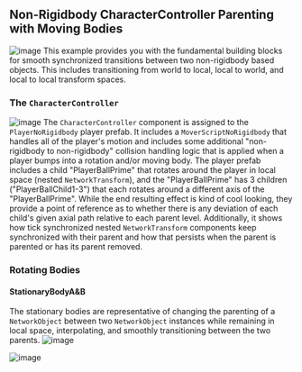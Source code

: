 ## Non-Rigidbody CharacterController Parenting with Moving Bodies
![image](https://github.com/user-attachments/assets/096953ca-5d7d-40d5-916b-72212575d258)
This example provides you with the fundamental building blocks for smooth synchronized transitions between two non-rigidbody based objects. This includes transitioning from world to local, local to world, and local to local transform spaces. 

### The `CharacterController`
![image](https://github.com/user-attachments/assets/13c627bd-920d-40c8-8947-69aa37b44ebf)
The `CharacterController` component is assigned to the `PlayerNoRigidbody` player prefab. It includes a `MoverScriptNoRigidbody` that handles all of the player's motion and includes some additional "non-rigidbody to non-rigidbody" collision handling logic that is applied when a player bumps into a rotation and/or moving body. The player prefab includes a child "PlayerBallPrime" that rotates around the player in local space (nested `NetworkTransform`), and the "PlayerBallPrime" has 3 children ("PlayerBallChild1-3") that each rotates around a different axis of the "PlayerBallPrime". While the end resulting effect is kind of cool looking, they provide a point of reference as to whether there is any deviation of each child's given axial path relative to each parent level. Additionally, it shows how tick synchronized nested `NetworkTransform` components keep synchronized with their parent and how that persists when the parent is parented or has its parent removed.

### Rotating Bodies
#### StationaryBodyA&B
The stationary bodies are representative of changing the parenting of a `NetworkObject` between two `NetworkObject` instances while remaining in local space, interpolating, and smoothly transitioning between the two parents.
![image](https://github.com/user-attachments/assets/1b234fdc-efc9-4053-a947-531c4fe5dd96)



![image](https://github.com/user-attachments/assets/836a3852-117f-44e9-895e-a018469dbf67)

